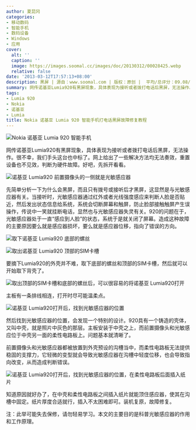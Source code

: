 ```yaml
---
author: 夏昆冈
categories:
- 移动数码
- 智能手机
- 数码设备
- Windows
- 应用
cover:
  alt: ''
  caption: ''
  image: https://images.soomal.cc/images/doc/20130312/00028425.webp
  relative: false
date: '2013-03-12T17:57:13+08:00'
description: 黑屏 | 源自：www.soomal.com | 版权：原创 |  平均/总评分：09.08/109
summary: 网传诺基亚Lumia920有黑屏现象，具体表现为接听或者拨打电话后黑屏，无法操作。很不幸，我们手头这台也中标了。网上给出了一些解决方法均无法奏效，重置设备也不见效，判断为硬件故障。好吧，先拆开看看。先简单分析一下为什么会黑屏，而且只有拨号或接听后才黑屏，这显然是与光敏感应器有关。当接听时，光敏感应器通过红外或者光线强度感应来判断……
tags:
- Lumia 920
- Nokia
- 诺基亚
- Lumia
title: Nokia 诺基亚 Lumia 920 智能手机打电话黑屏故障修复教程
---
```


![Nokia 诺基亚 Lumia 920 智能手机](https://images.soomal.cc/images/doc/20121227/00026040.webp)



网传诺基亚Lumia920有黑屏现象，具体表现为接听或者拨打电话后黑屏，无法操作。很不幸，我们手头这台也中标了。网上给出了一些解决方法均无法奏效，重置设备也不见效，判断为硬件故障。好吧，先拆开看看。

![诺基亚 Lumia920 前置摄像头的一侧就是光敏感应器](https://images.soomal.cc/images/doc/20130312/00028428.webp)




先简单分析一下为什么会黑屏，而且只有拨号或接听后才黑屏，这显然是与光敏感应器有关。当接听时，光敏感应器通过红外或者光线强度感应来判断人脸是否贴近，然后发出状态信息给系统，系统会切断屏幕和触屏，防止脸部接触触屏产生误操作，传说中一笑就挂断电话，显然也与光敏感应器失灵有关。920的问题在于，光敏感应器处于一直“感应到人脸”的状态，系统于是就关闭了屏幕。造成这种故障的主要原因要么就是感应器损坏，要么就是感应器位移，指向了错误的方向。

![取下诺基亚 Lumia920 底部的螺丝](https://images.soomal.cc/images/doc/20130312/00028423.webp)




![取出诺基亚 Lumia920 顶部的SIM卡槽](https://images.soomal.cc/images/doc/20130312/00028424.webp)




要摘下Lumia920的外壳并不难，取下底部的螺丝和顶部的SIM卡槽，然后就可以开始取下背壳了。

![取出顶部的SIM卡槽和底部的螺丝后，可以很容易的将诺基亚 Lumia920打开](https://images.soomal.cc/images/doc/20130312/00028425.webp)




主板有一条排线相连，打开时尽可能温柔点。

![诺基亚 Lumia920打开后，找到光敏感应器的位置](https://images.soomal.cc/images/doc/20130312/00028426.webp)




然后找到光敏感应器的位置，会发现一个特别的设计。920具有一个铸造的壳体，又叫中壳，就是照片中灰色的那层。主板安装于中壳之上，而前置摄像头和光敏感应位于中壳另一面的柔性电路板上。问题基本就清晰了。

前置摄像头和光敏感应器都被放置到外壳预设的沟槽当中，而柔性电路板无法提供稳固的支撑力，它轻微的变型就会导致光敏感应器在沟槽中轻度位移，也会导致指向改变，从而造成判断错误。

![诺基亚 Lumia920打开后，找到光敏感应器的位置，在柔性电路板后面插入纸片](https://images.soomal.cc/images/doc/20130312/00028427.webp)




知道原因就好办了，在中壳和柔性电路板之间插入纸片就能顶住感应器，使其在沟槽中固定。纸片厚度合适就行，插入不太困难即可。装机复原，故障修复。

注：此举可能失去保修，请勿轻易学习。本文的主要目的是科普光敏感应器的作用和工作原理。